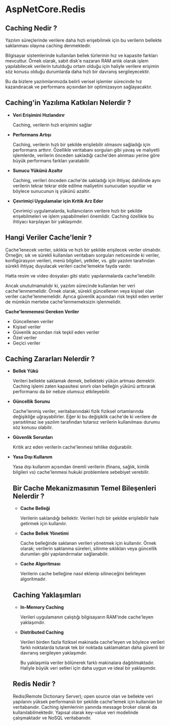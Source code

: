 # AspNetCore.Redis

<h2>Caching Nedir ?</h2>
<p>
  Yazılım süreçlerinde verilere daha hızlı erişebilmek için bu verilerin
  bellekte saklanması olayına caching denmektedir.
</p>
<p>
  Bilgisayar sistemlerinde kullanılan bellek türlerinin hız ve kapasite farkları
  mevcuttur. Örnek olarak, sabit disk'e nazaran RAM anlık olarak işlem
  yapılabilecek verilerin tutulduğu ortam olduğu için haliyle verilere erişimin
  söz konusu olduğu durumlarda daha hızlı bir davranış sergileyecektir.
</p>
<p>
  Bu da bizlere yazılımlarımızda belirli verisel işlemler sürecinde hız
  kazandıracak ve performans açısından bir optimizasyon sağlayacaktır.
</p>

<h2>Caching'in Yazılıma Katkıları Nelerdir ?</h2>
<ul>
  <li><b>Veri Erişimini Hızlandırır</b></li>
  <p>Caching, verilerin hızlı erişimini sağlar</p>
  <li><b>Performans Artışı</b></li>
  <p>
    Caching, verilerin hızlı bir şekilde erişilebilir olmasını sağladığı için
    performans arttırır. Özellikle veritabanı sorguları gibi yavaş ve maliyetli
    işlemlerde, verilerin önceden sakladığı cache'den alınması yerine göre büyük
    performans farkları yaratabilir.
  </p>
  <li><b>Sunucu Yükünü Azaltır</b></li>
  <p>
    Caching, verileri önceden cache'de sakladığı için ihtiyaç dahilinde aynı
    verilerin tekrar tekrar elde edilme maliyetini sunucudan soyutlar ve böylece
    sunucunun iş yükünü azaltır.
  </p>
  <li><b>Çevrimiçi Uygulamalar için Kritik Arz Eder</b></li>
  <p>
    Çevrimiçi uygulamalarda, kullanıcıların verilere hızlı bir şekilde
    erişebilmeleri ve işlem yapabilmeleri önemlidir. Caching özellikle bu
    ihtiyacı karşılayan bir yaklaşımdır.
  </p>
</ul>

<h2>Hangi Veriler Cache'lenir ?</h2>
<p>
  Cache'lenecek veriler, sıklıkla ve hızlı bir şekilde erişilecek veriler
  olmalıdır. Örneğin; sık ve sürekli kullanılan veritabanı sorguları neticesinde
  ki veriler, konfigürasyon verileri, menü bilgileri, yetkiler, vs. gibi yazılım
  tarafından sürekli ihtiyaç duyulacak verileri cache'lemekte fayda vardır.
</p>
<p>
  Hatta resim ve video dosyaları gibi static yapılanmalarda cache'lenebilir.
</p>
<p>
  Ancak unutulmamalıdır ki, yazılım sürecinde kullanılan her veri
  cache'lenmemelidir. Örnek olarak, sürekli güncellenen veya kişisel olan
  veriler cache'lenmemelidir. Ayrıca güvenlik açısından risk teşkil eden veriler
  de mümkün mertebe cache'lenmemeksizin işlenmelidir.
</p>
<p><b>Cache'lenmemesi Gereken Veriler</b></p>
<ul>
  <li>Güncellenen veriler</li>
  <li>Kişisel veriler</li>
  <li>Güvenlik açısından risk teşkil eden veriler</li>
  <li>Özel veriler</li>
  <li>Geçici veriler</li>
</ul>

<h2>Caching Zararları Nelerdir ?</h2>
<ul>
  <li><b>Bellek Yükü</b></li>
  <p>
    Verileri bellekte saklamak demek, bellekteki yükün artması demektir. Caching
    işlemi zaten kapasitesi sınırlı olan belleğin yükünü arttırarak performansı
    da bir nebze olumsuz etkileyebilir.
  </p>
  <li><b>Güncellik Sorunu</b></li>
  <p>
    Cache'lenmiş veriler, veritabanındaki fizik fiziksel ortamlarında
    değişikliğe uğrayabilirler. Eğer ki bu değişiklik cache'de ki verilere de
    yansıtılmaz ise yazılım tarafından tutarsız verilerin kullanılması durumu
    söz konusu olabilir.
  </p>
  <li><b>Güvenlik Sorunları</b></li>
  <p>Kritik arz eden verilerin cache'lenmesi tehlike doğurabilir.</p>
  <li><b>Yasa Dışı Kullanım</b></li>
  <p>
    Yasa dışı kullanım açısından önemli verilerin (finans, sağlık, kimlik
    bilgileri vs) cache'lenmesi hukuki problemlere sebebiyet verebilir.
  </p>

  <h2>Bir Cache Mekanizmasının Temel Bileşenleri Nelerdir ?</h2>

  <ul>
    <li><b>Cache Belleği</b></li>
    <p>
      Verilerin saklandığı bellektir. Verileri hızlı bir şekilde erişilebilir
      hale getirmek için kullanılır.
    </p>
    <li><b>Cache Bellek Yönetimi</b></li>
    <p>
      Cache belleğinde saklanan verileri yönetmek için kullanılır. Örnek olarak;
      verilerin saklanma süreleri, silinme sıklıkları veya güncellik durumları
      gibi yapılandırmalar sağlanabilir.
    </p>
    <li><b>Cache Algoritması</b></li>
    <p>
      Verilerin cache belleğine nasıl eklenip silineceğini belirleyen
      algoritmadır.
    </p>
  </ul>

  <h2>Caching Yaklaşımları</h2>
  <ul>
    <li><b>In-Memory Caching</b></li>
    <p>
      Verileri uygulamanın çalıştığı bilgisayarın RAM'inde cache'leyen
      yaklaşımdır.
    </p>
    <li><b>Distributed Caching</b></li>
    <p>
      Verileri birden fazla fiziksel makinada cache'leyen ve böylece verileri
      farklı noktalarda tutarak tek bir noktada saklamaktan daha güvenli bir
      davranış sergileyen yaklaşımdır.
    </p>
    <p>
      Bu yaklaşımla veriler bölünerek farklı makinalara dağıtılmaktadır. Haliyle
      büyük veri setleri için daha uygun ve ideal bir yaklaşımdır.
    </p>
  </ul>

  <h2>Redis Nedir ?</h2>
  <p>
    Redis(Remote Dictionary Server); open source olan ve bellekte veri
    yapılarını yüksek performanslı bir şekilde cache'lemek için kullanılan bir
    veritabanıdır. Caching işlemlerinin yanında message broker olarak da
    kullanılabilmektedir. Yapısal olarak key-value veri modelinde çalışmaktadır
    ve NoSQL veritabanıdır.
  </p>
</ul>
